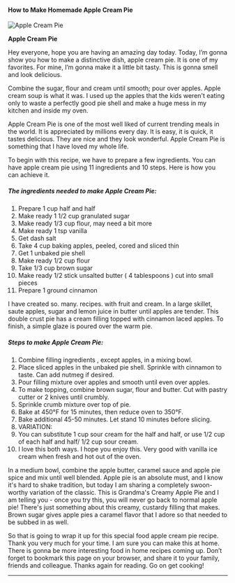             

#### How to Make Homemade Apple Cream Pie

![Apple Cream Pie](https://img-global.cpcdn.com/recipes/4763755941462016/751x532cq70/apple-cream-pie-recipe-main-photo.jpg)

**Apple Cream Pie**

Hey everyone, hope you are having an amazing day today. Today, I’m gonna show you how to make a distinctive dish, apple cream pie. It is one of my favorites. For mine, I’m gonna make it a little bit tasty. This is gonna smell and look delicious.

Combine the sugar, flour and cream until smooth; pour over apples. Apple cream soup is what it was. I used up the apples that the kids weren't eating only to waste a perfectly good pie shell and make a huge mess in my kitchen and inside my oven.

Apple Cream Pie is one of the most well liked of current trending meals in the world. It is appreciated by millions every day. It is easy, it is quick, it tastes delicious. They are nice and they look wonderful. Apple Cream Pie is something that I have loved my whole life.

To begin with this recipe, we have to prepare a few ingredients. You can have apple cream pie using 11 ingredients and 10 steps. Here is how you can achieve it.

##### The ingredients needed to make Apple Cream Pie:

1.  Prepare 1 cup half and half
2.  Make ready 1 1/2 cup granulated sugar
3.  Make ready 1/3 cup flour, may need a bit more
4.  Make ready 1 tsp vanilla
5.  Get dash salt
6.  Take 4 cup baking apples, peeled, cored and sliced thin
7.  Get 1 unbaked pie shell
8.  Make ready 1/2 cup flour
9.  Take 1/3 cup brown sugar
10.  Make ready 1/2 stick unsalted butter ( 4 tablespoons ) cut into small pieces
11.  Prepare 1 ground cinnamon

I have created so. many. recipes. with fruit and cream. In a large skillet, saute apples, sugar and lemon juice in butter until apples are tender. This double crust pie has a cream filling topped with cinnamon laced apples. To finish, a simple glaze is poured over the warm pie.

##### Steps to make Apple Cream Pie:

1.  Combine filling ingredients , except apples, in a mixing bowl.
2.  Place sliced apples in the unbaked pie shell. Sprinkle with cinnamon to taste. Can add nutmeg if desired.
3.  Pour filling mixture over apples and smooth until even over apples.
4.  To make topping, combine brown sugar, flour and butter. Cut with pastry cutter or 2 knives until crumbly.
5.  Sprinkle crumb mixture over top of pie.
6.  Bake at 450°F for 15 minutes, then reduce oven to 350°F.
7.  Bake additional 45-50 minutes. Let stand 10 minutes before slicing.
8.  VARIATION:
9.  You can substitute 1 cup sour cream for the half and half, or use 1/2 cup of each half and half/ 1/2 cup sour cream.
10.  I love this both ways. I hope you enjoy this. Very good with vanilla ice cream when fresh and hot out of the oven.

In a medium bowl, combine the apple butter, caramel sauce and apple pie spice and mix until well blended. Apple pie is an absolute must, and I know it's hard to shake tradition, but today I am sharing a completely swoon-worthy variation of the classic. This is Grandma's Creamy Apple Pie and I am telling you - once you try this, you will never go back to normal apple pie! There's just something about this creamy, custardy filling that makes. Brown sugar gives apple pies a caramel flavor that I adore so that needed to be subbed in as well.

So that is going to wrap it up for this special food apple cream pie recipe. Thank you very much for your time. I am sure you can make this at home. There is gonna be more interesting food in home recipes coming up. Don’t forget to bookmark this page on your browser, and share it to your family, friends and colleague. Thanks again for reading. Go on get cooking!

* * *